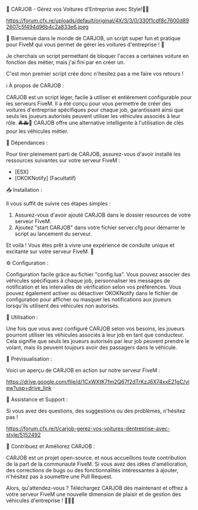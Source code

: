 🚀 CARJOB - Gérez vos Voitures d'Entreprise avec Style!🚗💨

https://forum.cfx.re/uploads/default/original/4X/3/3/0/330f1cdf8c7600d892607c5f494d96b4c2a833e6.jpeg

👋 Bienvenue dans le monde de CARJOB, un script super fun et pratique pour FiveM qui vous permet de gérer les voitures d'entreprise ! 🎉

Je cherchais un script permettant de bloquer l'acces a certaines voiture en fonction des métier, mais j'ai fini par en créer un.

C'est mon premier script crée donc n'hesitez pas a me faire vos retours ! 

 ℹ️ À propos de CARJOB :

CARJOB est un script léger, facile à utiliser et entièrement configurable pour les serveurs FiveM. Il a été conçu pour vous permettre de créer des voitures d'entreprise spécifiques pour chaque job, garantissant ainsi que seuls les joueurs autorisés peuvent utiliser les véhicules associés à leur rôle. 🚔🚑💼 CARJOB offre une alternative intelligente à l'utilisation de clés pour les véhicules métier.

🔧 Dépendances :

Pour tirer pleinement parti de CARJOB, assurez-vous d'avoir installé les ressources suivantes sur votre serveur FiveM :

* [ESX]
* [OKOKNotify]  (Facultatif) 

📥 Installation :

 Il vous suffit de suivre ces étapes simples :

1. Assurez-vous d'avoir ajouté CARJOB dans le dossier resources de votre serveur FiveM.
2. Ajoutez "start CARJOB" dans votre fichier server.cfg pour démarrer le script au lancement du serveur.

Et voilà ! Vous êtes prêt à vivre une expérience de conduite unique et excitante sur votre serveur FiveM. 🚀

⚙️ Configuration :

Configuration facile  grâce au fichier "config.lua". 
Vous pouvez associer des véhicules spécifiques à chaque job, personnaliser les messages de notification et les intervalles de vérification selon vos préférences. 
Vous pouvez également activer ou désactiver OKOKNotify dans le fichier de configuration pour afficher ou masquer les notifications aux joueurs lorsqu'ils utilisent des véhicules non autorisés.

🚗 Utilisation :

Une fois que vous avez configuré CARJOB selon vos besoins, les joueurs pourront utiliser les véhicules associés à leur job en tant que conducteur. Cela signifie que seuls les joueurs autorisés par leur job peuvent prendre le volant, mais ils peuvent toujours avoir des passagers dans le véhicule.

👀 Prévisualisation :

Voici un aperçu de CARJOB en action sur notre serveur FiveM :

https://drive.google.com/file/d/1CxWXtK7fm2Q67f2dTrKzJ6X74xxE21gC/view?usp=drive_link

 📢 Assistance et Support :

 Si vous avez des questions, des suggestions ou des problèmes, n'hésitez pas !

 https://forum.cfx.re/t/carjob-gerez-vos-voitures-dentreprise-avec-style/5152492

🌟 Contribuez et Améliorez CARJOB :

CARJOB est un projet open-source, et nous accueillons toute contribution de la part de la communauté FiveM. Si vous avez des idées d'amélioration, des corrections de bugs ou des fonctionnalités intéressantes à ajouter, n'hésitez pas à soumettre une Pull Request.

Alors, qu'attendez-vous ? Téléchargez CARJOB dès maintenant et offrez à votre serveur FiveM une nouvelle dimension de plaisir et de gestion des véhicules d'entreprise ! 🚀🚗💨


